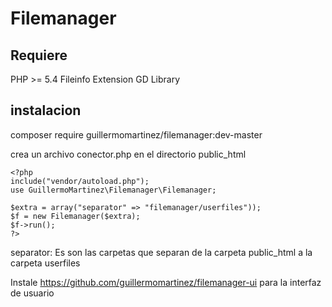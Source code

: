 # Filemanager

## Requiere
PHP >= 5.4
Fileinfo Extension
GD Library

## instalacion
composer require guillermomartinez/filemanager:dev-master

crea un archivo conector.php en el directorio public_html

```
<?php
include("vendor/autoload.php");
use GuillermoMartinez\Filemanager\Filemanager;

$extra = array("separator" => "filemanager/userfiles"));
$f = new Filemanager($extra);
$f->run();
?>
```
separator: Es son las carpetas que separan de la carpeta public_html a la carpeta userfiles

Instale https://github.com/guillermomartinez/filemanager-ui para la interfaz de usuario